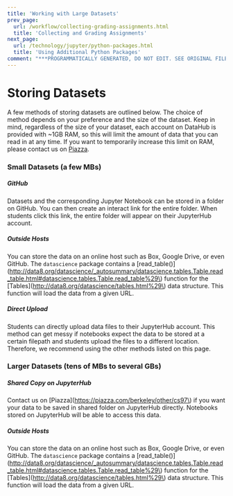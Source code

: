 ```yaml
---
title: 'Working with Large Datasets'
prev_page:
  url: /workflow/collecting-grading-assignments.html
  title: 'Collecting and Grading Assignments'
next_page:
  url: /technology/jupyter/python-packages.html
  title: 'Using Additional Python Packages'
comment: "***PROGRAMMATICALLY GENERATED, DO NOT EDIT. SEE ORIGINAL FILES IN /content***"
---
```

# Storing Datasets

A few methods of storing datasets are outlined below. The choice of method depends on your preference and the size of the dataset. Keep in mind, regardless of the size of your dataset, each account on DataHub is provided with ~1GB RAM, so this will limit the amount of data that you can read in at any time. If you want to temporarily increase this limit on RAM, please contact us on [Piazza](https://piazza.com/berkeley/other/cs97).

### Small Datasets \(a few MBs\)

##### GitHub

Datasets and the corresponding Jupyter Notebook can be stored in a folder on GitHub. You can then create an interact link for the entire folder. When students click this link, the entire folder will appear on their JupyterHub account.

##### Outside Hosts

You can store the data on an online host such as Box, Google Drive, or even GitHub. The `datascience` package contains a [read\_table\(\)](http://data8.org/datascience/_autosummary/datascience.tables.Table.read_table.html#datascience.tables.Table.read_table%29\) function for the [Tables](http://data8.org/datascience/tables.html%29\) data structure. This function will load the data from a given URL.

##### Direct Upload

Students can directly upload data files to their JupyterHub account. This method can get messy if notebooks expect the data to be stored at a certain filepath and students upload the files to a different location. Therefore, we recommend using the other methods listed on this page.

### Larger Datasets \(tens of MBs to several GBs\)

##### Shared Copy on JupyterHub

Contact us on [Piazza](https://piazza.com/berkeley/other/cs97\) if you want your data to be saved in shared folder on JupyterHub directly. Notebooks stored on JupyterHub will be able to access this data.

##### Outside Hosts

You can store the data on an online host such as Box, Google Drive, or even GitHub. The `datascience` package contains a [read\_table\(\)](http://data8.org/datascience/_autosummary/datascience.tables.Table.read_table.html#datascience.tables.Table.read_table%29\) function for the [Tables](http://data8.org/datascience/tables.html%29\) data structure. This function will load the data from a given URL.

